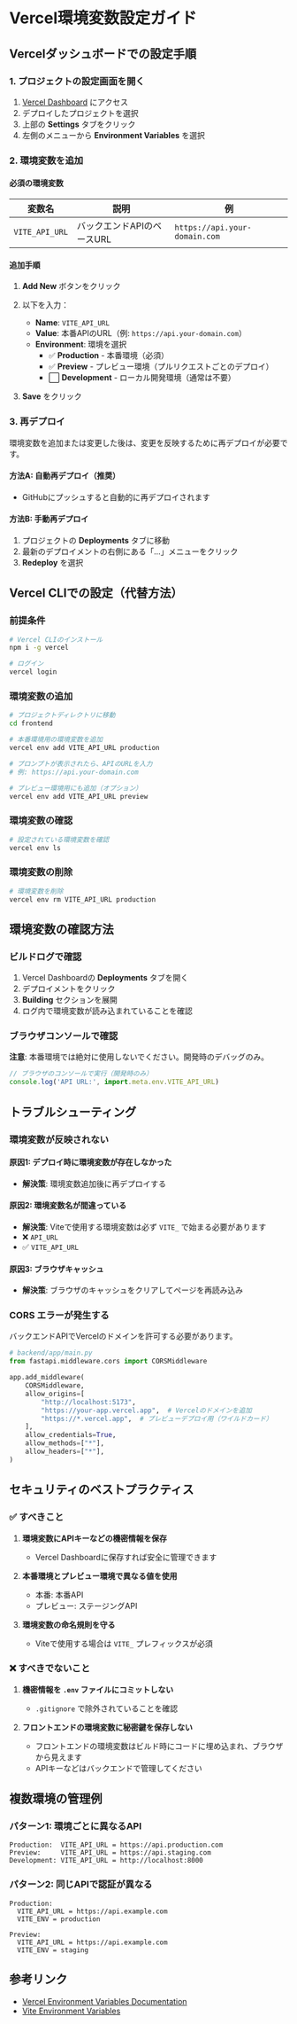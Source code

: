 # Vercel環境変数設定ガイド

## Vercelダッシュボードでの設定手順

### 1. プロジェクトの設定画面を開く

1. [Vercel Dashboard](https://vercel.com/dashboard) にアクセス
2. デプロイしたプロジェクトを選択
3. 上部の **Settings** タブをクリック
4. 左側のメニューから **Environment Variables** を選択

### 2. 環境変数を追加

#### 必須の環境変数

| 変数名 | 説明 | 例 |
|--------|------|-----|
| `VITE_API_URL` | バックエンドAPIのベースURL | `https://api.your-domain.com` |

#### 追加手順

1. **Add New** ボタンをクリック
2. 以下を入力：
   - **Name**: `VITE_API_URL`
   - **Value**: 本番APIのURL（例: `https://api.your-domain.com`）
   - **Environment**: 環境を選択
     - ✅ **Production** - 本番環境（必須）
     - ✅ **Preview** - プレビュー環境（プルリクエストごとのデプロイ）
     - ⬜ **Development** - ローカル開発環境（通常は不要）

3. **Save** をクリック

### 3. 再デプロイ

環境変数を追加または変更した後は、変更を反映するために再デプロイが必要です。

#### 方法A: 自動再デプロイ（推奨）
- GitHubにプッシュすると自動的に再デプロイされます

#### 方法B: 手動再デプロイ
1. プロジェクトの **Deployments** タブに移動
2. 最新のデプロイメントの右側にある「...」メニューをクリック
3. **Redeploy** を選択

## Vercel CLIでの設定（代替方法）

### 前提条件

```bash
# Vercel CLIのインストール
npm i -g vercel

# ログイン
vercel login
```

### 環境変数の追加

```bash
# プロジェクトディレクトリに移動
cd frontend

# 本番環境用の環境変数を追加
vercel env add VITE_API_URL production

# プロンプトが表示されたら、APIのURLを入力
# 例: https://api.your-domain.com

# プレビュー環境用にも追加（オプション）
vercel env add VITE_API_URL preview
```

### 環境変数の確認

```bash
# 設定されている環境変数を確認
vercel env ls
```

### 環境変数の削除

```bash
# 環境変数を削除
vercel env rm VITE_API_URL production
```

## 環境変数の確認方法

### ビルドログで確認

1. Vercel Dashboardの **Deployments** タブを開く
2. デプロイメントをクリック
3. **Building** セクションを展開
4. ログ内で環境変数が読み込まれていることを確認

### ブラウザコンソールで確認

**注意**: 本番環境では絶対に使用しないでください。開発時のデバッグのみ。

```javascript
// ブラウザのコンソールで実行（開発時のみ）
console.log('API URL:', import.meta.env.VITE_API_URL)
```

## トラブルシューティング

### 環境変数が反映されない

#### 原因1: デプロイ時に環境変数が存在しなかった
- **解決策**: 環境変数追加後に再デプロイする

#### 原因2: 環境変数名が間違っている
- **解決策**: Viteで使用する環境変数は必ず `VITE_` で始まる必要があります
- ❌ `API_URL`
- ✅ `VITE_API_URL`

#### 原因3: ブラウザキャッシュ
- **解決策**: ブラウザのキャッシュをクリアしてページを再読み込み

### CORS エラーが発生する

バックエンドAPIでVercelのドメインを許可する必要があります。

```python
# backend/app/main.py
from fastapi.middleware.cors import CORSMiddleware

app.add_middleware(
    CORSMiddleware,
    allow_origins=[
        "http://localhost:5173",
        "https://your-app.vercel.app",  # Vercelのドメインを追加
        "https://*.vercel.app",  # プレビューデプロイ用（ワイルドカード）
    ],
    allow_credentials=True,
    allow_methods=["*"],
    allow_headers=["*"],
)
```

## セキュリティのベストプラクティス

### ✅ すべきこと

1. **環境変数にAPIキーなどの機密情報を保存**
   - Vercel Dashboardに保存すれば安全に管理できます

2. **本番環境とプレビュー環境で異なる値を使用**
   - 本番: 本番API
   - プレビュー: ステージングAPI

3. **環境変数の命名規則を守る**
   - Viteで使用する場合は `VITE_` プレフィックスが必須

### ❌ すべきでないこと

1. **機密情報を `.env` ファイルにコミットしない**
   - `.gitignore` で除外されていることを確認

2. **フロントエンドの環境変数に秘密鍵を保存しない**
   - フロントエンドの環境変数はビルド時にコードに埋め込まれ、ブラウザから見えます
   - APIキーなどはバックエンドで管理してください

## 複数環境の管理例

### パターン1: 環境ごとに異なるAPI

```
Production:  VITE_API_URL = https://api.production.com
Preview:     VITE_API_URL = https://api.staging.com
Development: VITE_API_URL = http://localhost:8000
```

### パターン2: 同じAPIで認証が異なる

```
Production:  
  VITE_API_URL = https://api.example.com
  VITE_ENV = production

Preview:     
  VITE_API_URL = https://api.example.com
  VITE_ENV = staging
```

## 参考リンク

- [Vercel Environment Variables Documentation](https://vercel.com/docs/concepts/projects/environment-variables)
- [Vite Environment Variables](https://vitejs.dev/guide/env-and-mode.html)
